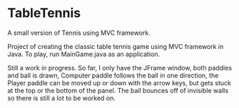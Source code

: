# TableTennis
A small version of Tennis using MVC framework.

Project of creating the classic table tennis game using MVC framework in Java.
To play, run MainGame.java as an application.

Still a work in progress. So far, I only have the JFrame window, both paddles and ball is drawn, 
Computer paddle follows the ball in one direction, the Player paddle can be moved up or down with
the arrow keys, but gets stuck at the top or the bottom of the panel. The ball bounces off of 
invisible walls so there is still a lot to be worked on.
